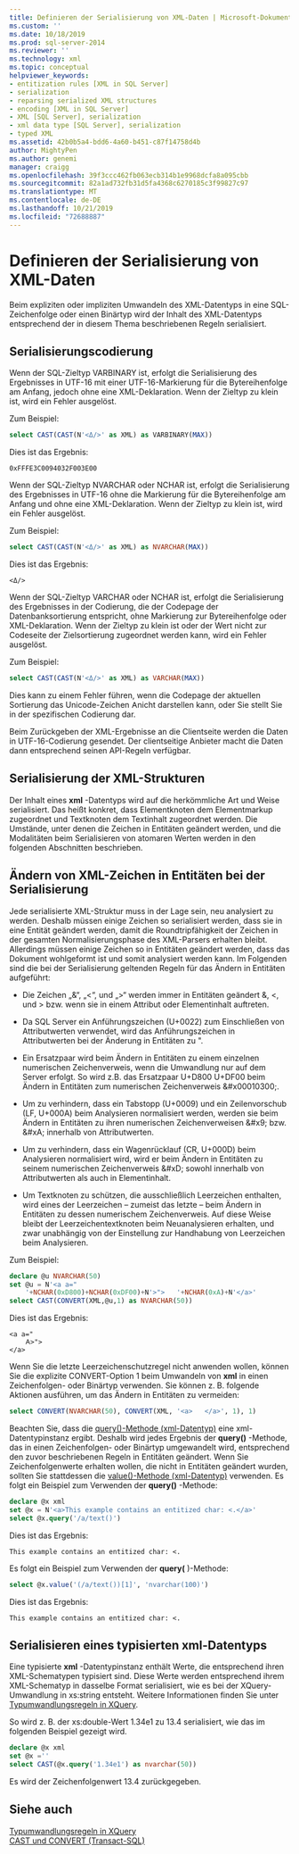 ```yaml
---
title: Definieren der Serialisierung von XML-Daten | Microsoft-Dokumentation
ms.custom: ''
ms.date: 10/18/2019
ms.prod: sql-server-2014
ms.reviewer: ''
ms.technology: xml
ms.topic: conceptual
helpviewer_keywords:
- entitization rules [XML in SQL Server]
- serialization
- reparsing serialized XML structures
- encoding [XML in SQL Server]
- XML [SQL Server], serialization
- xml data type [SQL Server], serialization
- typed XML
ms.assetid: 42b0b5a4-bdd6-4a60-b451-c87f14758d4b
author: MightyPen
ms.author: genemi
manager: craigg
ms.openlocfilehash: 39f3ccc462fb063ecb314b1e9968dcfa8a095cbb
ms.sourcegitcommit: 82a1ad732fb31d5fa4368c6270185c3f99827c97
ms.translationtype: MT
ms.contentlocale: de-DE
ms.lasthandoff: 10/21/2019
ms.locfileid: "72688887"
---
```

# <a name="define-the-serialization-of-xml-data"></a>Definieren der Serialisierung von XML-Daten
  Beim expliziten oder impliziten Umwandeln des XML-Datentyps in eine SQL-Zeichenfolge oder einen Binärtyp wird der Inhalt des XML-Datentyps entsprechend der in diesem Thema beschriebenen Regeln serialisiert.  
  
## <a name="serialization-encoding"></a>Serialisierungscodierung  
 Wenn der SQL-Zieltyp VARBINARY ist, erfolgt die Serialisierung des Ergebnisses in UTF-16 mit einer UTF-16-Markierung für die Bytereihenfolge am Anfang, jedoch ohne eine XML-Deklaration. Wenn der Zieltyp zu klein ist, wird ein Fehler ausgelöst.  
  
 Zum Beispiel:  
  
```sql
select CAST(CAST(N'<Δ/>' as XML) as VARBINARY(MAX))  
```  
  
 Dies ist das Ergebnis:  
  
```  
0xFFFE3C0094032F003E00  
```  
  
 Wenn der SQL-Zieltyp NVARCHAR oder NCHAR ist, erfolgt die Serialisierung des Ergebnisses in UTF-16 ohne die Markierung für die Bytereihenfolge am Anfang und ohne eine XML-Deklaration. Wenn der Zieltyp zu klein ist, wird ein Fehler ausgelöst.  
  
 Zum Beispiel:  
  
```sql
select CAST(CAST(N'<Δ/>' as XML) as NVARCHAR(MAX))  
```  
  
 Dies ist das Ergebnis:  
  
```  
<Δ/>  
```  
  
 Wenn der SQL-Zieltyp VARCHAR oder NCHAR ist, erfolgt die Serialisierung des Ergebnisses in der Codierung, die der Codepage der Datenbanksortierung entspricht, ohne Markierung zur Bytereihenfolge oder XML-Deklaration. Wenn der Zieltyp zu klein ist oder der Wert nicht zur Codeseite der Zielsortierung zugeordnet werden kann, wird ein Fehler ausgelöst.  
  
 Zum Beispiel:  
  
```sql
select CAST(CAST(N'<Δ/>' as XML) as VARCHAR(MAX))  
```  
  
 Dies kann zu einem Fehler führen, wenn die Codepage der aktuellen Sortierung das Unicode-Zeichen &#x10300;nicht darstellen kann, oder Sie stellt Sie in der spezifischen Codierung dar.  
  
 Beim Zurückgeben der XML-Ergebnisse an die Clientseite werden die Daten in UTF-16-Codierung gesendet. Der clientseitige Anbieter macht die Daten dann entsprechend seinen API-Regeln verfügbar.  
  
## <a name="serialization-of-the-xml-structures"></a>Serialisierung der XML-Strukturen  
 Der Inhalt eines **xml** -Datentyps wird auf die herkömmliche Art und Weise serialisiert. Das heißt konkret, dass Elementknoten dem Elementmarkup zugeordnet und Textknoten dem Textinhalt zugeordnet werden. Die Umstände, unter denen die Zeichen in Entitäten geändert werden, und die Modalitäten beim Serialisieren von atomaren Werten werden in den folgenden Abschnitten beschrieben.  
  
## <a name="entitization-of-xml-characters-during-serialization"></a>Ändern von XML-Zeichen in Entitäten bei der Serialisierung  
 Jede serialisierte XML-Struktur muss in der Lage sein, neu analysiert zu werden. Deshalb müssen einige Zeichen so serialisiert werden, dass sie in eine Entität geändert werden, damit die Roundtripfähigkeit der Zeichen in der gesamten Normalisierungsphase des XML-Parsers erhalten bleibt. Allerdings müssen einige Zeichen so in Entitäten geändert werden, dass das Dokument wohlgeformt ist und somit analysiert werden kann. Im Folgenden sind die bei der Serialisierung geltenden Regeln für das Ändern in Entitäten aufgeführt:  
  
-   Die Zeichen „&“, „\<“, und „>“ werden immer in Entitäten geändert &amp;, &lt;, und &gt; bzw. wenn sie in einem Attribut oder Elementinhalt auftreten.  
  
-   Da SQL Server ein Anführungszeichen (U+0022) zum Einschließen von Attributwerten verwendet, wird das Anführungszeichen in Attributwerten bei der Änderung in Entitäten zu &quot;.  
  
-   Ein Ersatzpaar wird beim Ändern in Entitäten zu einem einzelnen numerischen Zeichenverweis, wenn die Umwandlung nur auf dem Server erfolgt. So wird z.B. das Ersatzpaar U+D800 U+DF00 beim Ändern in Entitäten zum numerischen Zeichenverweis &\#x00010300;.  
  
-   Um zu verhindern, dass ein Tabstopp (U+0009) und ein Zeilenvorschub (LF, U+000A) beim Analysieren normalisiert werden, werden sie beim Ändern in Entitäten zu ihren numerischen Zeichenverweisen &\#x9; bzw. &\#xA; innerhalb von Attributwerten.  
  
-   Um zu verhindern, dass ein Wagenrücklauf (CR, U+000D) beim Analysieren normalisiert wird, wird er beim Ändern in Entitäten zu seinem numerischen Zeichenverweis &\#xD; sowohl innerhalb von Attributwerten als auch in Elementinhalt.  
  
-   Um Textknoten zu schützen, die ausschließlich Leerzeichen enthalten, wird eines der Leerzeichen – zumeist das letzte – beim Ändern in Entitäten zu dessen numerischem Zeichenverweis. Auf diese Weise bleibt der Leerzeichentextknoten beim Neuanalysieren erhalten, und zwar unabhängig von der Einstellung zur Handhabung von Leerzeichen beim Analysieren.  
  
 Zum Beispiel:  
  
```sql
declare @u NVARCHAR(50)  
set @u = N'<a a="  
    '+NCHAR(0xD800)+NCHAR(0xDF00)+N'>">   '+NCHAR(0xA)+N'</a>'  
select CAST(CONVERT(XML,@u,1) as NVARCHAR(50))  
```  
  
 Dies ist das Ergebnis:  
  
```  
<a a="  
    𐌀>">     
</a>  
```  
  
 Wenn Sie die letzte Leerzeichenschutzregel nicht anwenden wollen, können Sie die explizite CONVERT-Option 1 beim Umwandeln von **xml** in einen Zeichenfolgen- oder Binärtyp verwenden. Sie können z. B. folgende Aktionen ausführen, um das Ändern in Entitäten zu vermeiden:  
  
```sql
select CONVERT(NVARCHAR(50), CONVERT(XML, '<a>   </a>', 1), 1)  
```  
  
 Beachten Sie, dass die [query()-Methode (xml-Datentyp)](/sql/t-sql/xml/query-method-xml-data-type) eine xml-Datentypinstanz ergibt. Deshalb wird jedes Ergebnis der **query()** -Methode, das in einen Zeichenfolgen- oder Binärtyp umgewandelt wird, entsprechend den zuvor beschriebenen Regeln in Entitäten geändert. Wenn Sie Zeichenfolgenwerte erhalten wollen, die nicht in Entitäten geändert wurden, sollten Sie stattdessen die [value()-Methode (xml-Datentyp)](/sql/t-sql/xml/value-method-xml-data-type) verwenden. Es folgt ein Beispiel zum Verwenden der **query()** -Methode:  
  
```sql
declare @x xml  
set @x = N'<a>This example contains an entitized char: <.</a>'  
select @x.query('/a/text()')  
```  
  
 Dies ist das Ergebnis:  
  
```  
This example contains an entitized char: <.  
```  
  
 Es folgt ein Beispiel zum Verwenden der **query(** )-Methode:  
  
```sql
select @x.value('(/a/text())[1]', 'nvarchar(100)')  
```  
  
 Dies ist das Ergebnis:  
  
```  
This example contains an entitized char: <.  
```  
  
## <a name="serializing-a-typed-xml-data-type"></a>Serialisieren eines typisierten xml-Datentyps  
 Eine typisierte **xml** -Datentypinstanz enthält Werte, die entsprechend ihren XML-Schematypen typisiert sind. Diese Werte werden entsprechend ihrem XML-Schematyp in dasselbe Format serialisiert, wie es bei der XQuery-Umwandlung in xs:string entsteht. Weitere Informationen finden Sie unter [Typumwandlungsregeln in XQuery](/sql/xquery/type-casting-rules-in-xquery).  
  
 So wird z. B. der xs:double-Wert 1.34e1 zu 13.4 serialisiert, wie das im folgenden Beispiel gezeigt wird.  
  
```sql
declare @x xml  
set @x =''  
select CAST(@x.query('1.34e1') as nvarchar(50))  
```  
  
 Es wird der Zeichenfolgenwert 13.4 zurückgegeben.  
  
## <a name="see-also"></a>Siehe auch  
 [Typumwandlungsregeln in XQuery](/sql/xquery/type-casting-rules-in-xquery)   
 [CAST und CONVERT &#40;Transact-SQL&#41;](/sql/t-sql/functions/cast-and-convert-transact-sql)  
  
  
